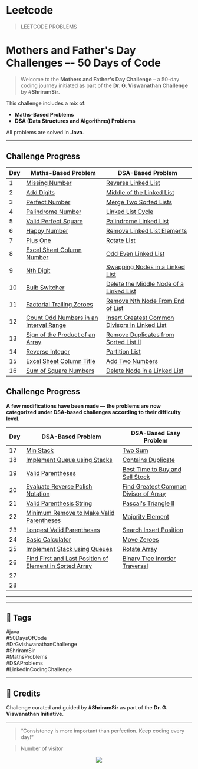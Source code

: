 # Leetcode
>LEETCODE PROBLEMS

#  Mothers and Father's Day Challenges –- 50 Days of Code 

>Welcome to the **Mothers and Father's Day Challenge** – a 50-day coding journey initiated as part of the **Dr. G. Viswanathan Challenge** by **#ShriramSir**.

This challenge includes a mix of:
-  **Maths-Based Problems**
-  **DSA (Data Structures and Algorithms) Problems**

All problems are solved in **Java**.

---


##  Challenge Progress

| Day | Maths-Based Problem                                                                 | DSA-Based Problem                                                                   |
|-----|--------------------------------------------------------------------------------------|--------------------------------------------------------------------------------------|
| 1   | [Missing Number](https://leetcode.com/problems/missing-number/)                     | [Reverse Linked List](https://leetcode.com/problems/reverse-linked-list/)           |
| 2   | [Add Digits](https://leetcode.com/problems/add-digits/)                             | [Middle of the Linked List](https://leetcode.com/problems/middle-of-the-linked-list/)|
| 3   | [Perfect Number](https://leetcode.com/problems/perfect-number/)                     | [Merge Two Sorted Lists](https://leetcode.com/problems/merge-two-sorted-lists/)     |
| 4   | [Palindrome Number](https://leetcode.com/problems/palindrome-number/)               | [Linked List Cycle](https://leetcode.com/problems/linked-list-cycle/)               |
| 5   | [Valid Perfect Square](https://leetcode.com/problems/valid-perfect-square/)         | [Palindrome Linked List](https://leetcode.com/problems/palindrome-linked-list/)     |
| 6   | [Happy Number](https://leetcode.com/problems/happy-number/)                         | [Remove Linked List Elements](https://leetcode.com/problems/remove-linked-list-elements/) |
| 7   | [Plus One](https://leetcode.com/problems/plus-one/)                                 | [Rotate List](https://leetcode.com/problems/rotate-list/)                           |
| 8   | [Excel Sheet Column Number](https://leetcode.com/problems/excel-sheet-column-number/)| [Odd Even Linked List](https://leetcode.com/problems/odd-even-linked-list/)         |
| 9   | [Nth Digit](https://leetcode.com/problems/nth-digit/)                               | [Swapping Nodes in a Linked List](https://leetcode.com/problems/swapping-nodes-in-a-linked-list/) |
| 10  | [Bulb Switcher](https://leetcode.com/problems/bulb-switcher/)                       | [Delete the Middle Node of a Linked List](https://leetcode.com/problems/delete-the-middle-node-of-a-linked-list/) |
| 11  | [Factorial Trailing Zeroes](https://leetcode.com/problems/factorial-trailing-zeroes/)| [Remove Nth Node From End of List](https://leetcode.com/problems/remove-nth-node-from-end-of-list/) |
| 12  | [Count Odd Numbers in an Interval Range](https://leetcode.com/problems/count-odd-numbers-in-an-interval-range/) | [Insert Greatest Common Divisors in Linked List](https://leetcode.com/problems/insert-greatest-common-divisors-in-linked-list/) |
| 13  | [Sign of the Product of an Array](https://leetcode.com/problems/sign-of-the-product-of-an-array/)      | [Remove Duplicates from Sorted List II](https://leetcode.com/problems/remove-duplicates-from-sorted-list-ii/) |
| 14  | [Reverse Integer](https://leetcode.com/problems/reverse-integer/)                                       | [Partition List](https://leetcode.com/problems/partition-list/)|
| 15  | [Excel Sheet Column Title](https://leetcode.com/problems/excel-sheet-column-title/description/) | [Add Two Numbers](https://leetcode.com/problems/add-two-numbers/description/)       |
| 16  | [Sum of Square Numbers](https://leetcode.com/problems/sum-of-square-numbers/description/) | [Delete Node in a Linked List](https://leetcode.com/problems/delete-node-in-a-linked-list/description/) |

##  Challenge Progress
**A few modifications have been made — the problems are now categorized under DSA-based challenges according to their difficulty level.**

| Day  | DSA-Based Problem                                                                 | DSA-Based Easy Problem                                                              | 
|------|-----------------------------------------------------------------------------------|--------------------------------------------------------------------------------------|
| 17   | [Min Stack](https://leetcode.com/problems/min-stack/description/)               | [Two Sum](https://leetcode.com/problems/two-sum/description/)                       |
| 18   |[Implement Queue using Stacks](https://leetcode.com/problems/implement-queue-using-stacks/description/)|[Contains Duplicate](https://leetcode.com/problems/contains-duplicate/description/)|
| 19   |[Valid Parentheses](https://leetcode.com/problems/valid-parentheses/submissions/1637017811/)|[Best Time to Buy and Sell Stock](https://leetcode.com/problems/best-time-to-buy-and-sell-stock/submissions/1637018472/)|
|20|[Evaluate Reverse Polish Notation](https://leetcode.com/problems/evaluate-reverse-polish-notation/description/)|[Find Greatest Common Divisor of Array](https://leetcode.com/problems/find-greatest-common-divisor-of-array/)|
|21|[Valid Parenthesis String](https://leetcode.com/problems/valid-parenthesis-string/description/)|[Pascal's Triangle II](https://leetcode.com/problems/pascals-triangle-ii/)|
|22|[Minimum Remove to Make Valid Parentheses](https://leetcode.com/problems/minimum-remove-to-make-valid-parentheses/)|[Majority Element](https://leetcode.com/problems/majority-element/description/)|
|23|[ Longest Valid Parentheses](https://leetcode.com/problems/longest-valid-parentheses/description/)|[Search Insert Position](https://leetcode.com/problems/search-insert-position/description/)|
|24| [Basic Calculator](https://leetcode.com/problems/basic-calculator/description/)|[Move Zeroes](https://leetcode.com/problems/move-zeroes/description/)|
|25|[Implement Stack using Queues](https://leetcode.com/problems/implement-stack-using-queues/description/)|[Rotate Array](https://leetcode.com/problems/rotate-array/description/)|
|26|[Find First and Last Position of Element in Sorted Array](https://leetcode.com/problems/find-first-and-last-position-of-element-in-sorted-array/description/)|[Binary Tree Inorder Traversal](https://leetcode.com/problems/binary-tree-inorder-traversal/description/)|
|27|[]()|[]()|
|28|[]()|[]()|



---

---

## 🔖 Tags

#java  
#50DaysOfCode  
#DrGvishwanathanChallenge  
#ShriramSir  
#MathsProblems  
#DSAProblems  
#LinkedInCodingChallenge  

---

## 👏 Credits

Challenge curated and guided by **#ShriramSir** as part of the **Dr. G. Viswanathan Initiative**.

---

> “Consistency is more important than perfection. Keep coding every day!”

> Number of visitor 
<p align="center">
  <img src="https://profile-counter.glitch.me/aryan-khatri/count.svg" />
</p>
